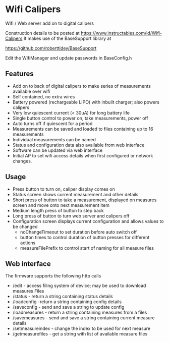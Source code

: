 # Wifi Calipers
Wifi / Web server add on to digital calipers

Construction details to be posted at https://www.instructables.com/id/Wifi-Calipers
It makes use of the BaseSupport library at

https://github.com/roberttidey/BaseSupport

Edit the WifiManager and update passwords in BaseConfig.h

## Features
- Add on to back of digital calipers to make series of measurements available over wifi
- Self contained, no extra wires
- Battery powered (rechargeable LIPO) with inbuilt charger; also powers calipers
- Very low quiescent current (< 30uA) for long battery life
- Single button control to power on, take measurements, power off
- Auto turns off if quiescent for a period
- Measurements can be saved and loaded to files containing up to 16 measurements
- Individual measurements can be named
- Status and configuration data also available from web interface​
- Software can be updated via web interface
- Initial AP to set wifi access details when first configured or network changes.

## Usage
- Press button to turn on, caliper display comes on
- Status screen shows current measurement and other details
- Short press of button to take a measurement, displayed on measures screen and move onto next measurement item
- Medium length press of button to step back
- Long press of button to turn web server and calipers off
- Configuration screen displays current configuration and allows values to be changed
	- noChangeTimeout to set duration before auto switch off
	- button times to control duration of button presses for different actions
	- measureFilePrefix to control start of naming for all measure files
	
## Web interface
The firmware supports the following http calls
- /edit - access filing system of device; may be used to download measures Files
- /status - return a string containing status details
- /loadconfig -return a string containing config details
- /saveconfig - send and save a string to update config
- /loadmeasures - return a string containing measures from a files
- /savemeasures - send and save a string containing current measure details
- /setmeasureindex - change the index to be used for next measure
- /getmeasurefiles - get a string with list of available measure files




